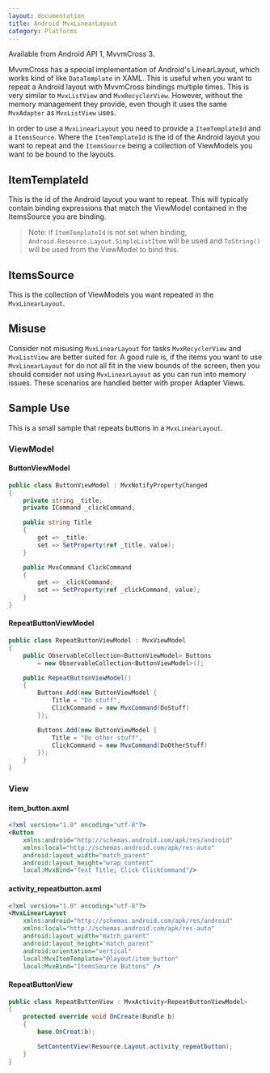 ```yaml
---
layout: documentation
title: Android MvxLinearLayout
category: Platforms
---
```


Available from Android API 1, MvvmCross 3.

MvvmCross has a special implementation of Android's LinearLayout, which works kind of like `DataTemplate` in XAML. This is useful when you want to repeat a Android layout with MvvmCross bindings multiple times.
This is very similar to `MvxListView` and `MvxRecyclerView`. However, without the memory management they provide, even though it uses the same `MvxAdapter` as `MvxListView` uses.

In order to use a `MvxLinearLayout` you need to provide a `ItemTemplateId` and a `ItemsSource`. Where the `ItemTemplateId` is the id of the Android layout you want to repeat and the `ItemsSource` being a collection of ViewModels you want to be bound to the layouts.

## ItemTemplateId
This is the id of the Android layout you want to repeat. This will typically contain binding expressions that match the ViewModel contained in the ItemsSource you are binding.

> Note: if `ItemTemplateId` is not set when binding, `Android.Resource.Layout.SimpleListItem` will be used and `ToString()` will be used from the ViewModel to bind this.

## ItemsSource
This is the collection of ViewModels you want repeated in the `MvxLinearLayout`.

## Misuse
Consider not misusing `MvxLinearLayout` for tasks `MvxRecyclerView` and `MvxListView` are better suited for. A good rule is, if the items you want to use `MvxLinearLayout` for do not all fit in the view bounds of the screen, then you should consider not using `MvxLinearLayout` as you can run into memory issues. These scenarios are handled better with proper Adapter Views.

## Sample Use
This is a small sample that repeats buttons in a `MvxLinearLayout`.

### ViewModel

#### ButtonViewModel
```csharp
public class ButtonViewModel : MvxNotifyPropertyChanged
{
    private string _title;
    private ICommand _clickCommand;

    public string Title
    {
        get => _title;
        set => SetProperty(ref _title, value);
    }

    public MvxCommand ClickCommand
    {
        get => _clickCommand;
        set => SetProperty(ref _clickCommand, value);
    }
}
```

#### RepeatButtonViewModel
```csharp
public class RepeatButtonViewModel : MvxViewModel
{
    public ObservableCollection<ButtonViewModel> Buttons
        = new ObservableCollection<ButtonViewModel>();

    public RepeatButtonViewModel()
    {
        Buttons.Add(new ButtonViewModel {
            Title = "Do stuff",
            ClickCommand = new MvxCommand(DoStuff)
        });

        Buttons.Add(new ButtonViewModel {
            Title = "Do other stuff",
            ClickCommand = new MvxCommand(DoOtherStuff)
        });
    }
}
```

### View

#### item_button.axml
```xml
<?xml version="1.0" encoding="utf-8"?>
<Button
    xmlns:android="http://schemas.android.com/apk/res/android"
    xmlns:local="http://schemas.android.com/apk/res-auto"
    android:layout_width="match_parent"
    android:layout_height="wrap_content"
    local:MvxBind="Text Title; Click ClickCommand"/>
````

#### activity_repeatbutton.axml
```xml
<?xml version="1.0" encoding="utf-8"?>
<MvxLinearLayout
    xmlns:android="http://schemas.android.com/apk/res/android"
    xmlns:local="http://schemas.android.com/apk/res-auto"
    android:layout_width="match_parent"
    android:layout_height="match_parent"
    android:orientation="vertical"
    local:MvxItemTemplate="@layout/item_button"
    local:MvxBind="ItemsSource Buttons" />
```

#### RepeatButtonView
```csharp
public class RepeatButtonView : MvxActivity<RepeatButtonViewModel>
{
    protected override void OnCreate(Bundle b)
    {
        base.OnCreat(b);

        SetContentView(Resource.Layout.activity_repeatbutton);
    }
}
```
